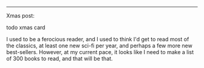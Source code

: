 ---
Xmas post:

todo xmas card

I used to be a ferocious reader, and I used to think I'd get to read most of the classics, at least one new sci-fi per year, and perhaps a few more new best-sellers. However, at my current pace, it looks like I need to make a list of 300 books to read, and that will be that.
